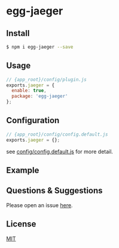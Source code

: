 # egg-jaeger

<!--
Description here.
-->

## Install

```bash
$ npm i egg-jaeger --save
```

## Usage

```js
// {app_root}/config/plugin.js
exports.jaeger = {
  enable: true,
  package: 'egg-jaeger'
};
```

## Configuration

```js
// {app_root}/config/config.default.js
exports.jaeger = {};
```

see [config/config.default.js](config/config.default.js) for more detail.

## Example

<!-- example here -->

## Questions & Suggestions

Please open an issue [here](https://github.com/eggjs/egg/issues).

## License

[MIT](LICENSE)
